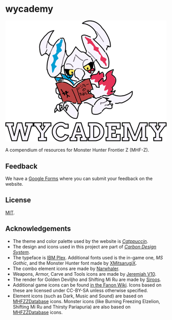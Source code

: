 # wycademy

![banner](./src/lib/client/images/logo-full-alt.svg)

A compendium of resources for Monster Hunter Frontier Z (MHF-Z).

## Feedback

We have a [Google Forms](https://forms.gle/hfFG7QWNcrCHnDV67) where you can submit your feedback on the website.

## License

[MIT](https://github.com/DorielRivalet/wycademy/blob/main/LICENSE.md).

## Acknowledgements

- The theme and color palette used by the website is [*Catppuccin*](https://github.com/catppuccin/catppuccin).
- The design and icons used in this project are part of [*Carbon Design System*](https://github.com/carbon-design-system/carbon-components-svelte).
- The typeface is [IBM Plex](https://github.com/IBM/plex). Additional fonts used is the in-game one, *MS Gothic*, and the Monster Hunter font made by [XMitsarugiX](https://www.deviantart.com/xmitsarugix/art/Monster-Hunter-Font-Type-1-and-2-380816151).
- The combo element icons are made by [Narwhaler](https://fanonmonsterhunter.fandom.com/wiki/User:Narwhaler).
- Weapons, Armor, Carve and Tools icons are made by [Jeremiah V10](https://fanonmonsterhunter.fandom.com/wiki/User:Jeremiah_V10).
- The render for Golden Deviljho and Shifting Mi Ru are made by [Siroos](https://monsterhunter.fandom.com/wiki/User:Siroos).
- Additional game icons can be found [in the Fanon Wiki](https://fanonmonsterhunter.fandom.com/wiki/Category:Icon). Icons based on these are licensed under CC-BY-SA unless otherwise specified.
- Element icons (such as Dark, Music and Sound) are based on [MHFZZDatabase](https://github.com/theMaelstro/MHFZZDatabase) icons. Monster icons (like Burning Freezing Elzelion, Shifting Mi Ru and Thirsty Pariapuria) are also based on [MHFZZDatabase](https://github.com/theMaelstro/MHFZZDatabase) icons.
